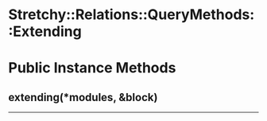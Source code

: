 # Stretchy::Relations::QueryMethods::Extending [](#module-Stretchy::Relations::QueryMethods::Extending) [](#top)

    

# Public Instance Methods

      
## extending(*modules, &block) [](#method-i-extending)
         
  
        
---

